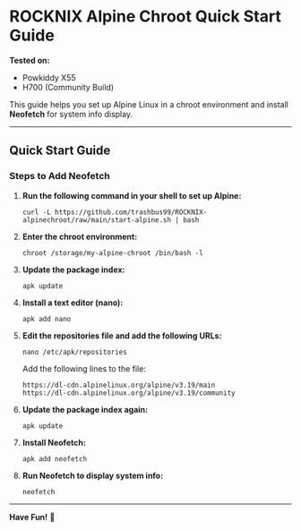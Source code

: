 # ROCKNIX Alpine Chroot Quick Start Guide  

**Tested on:**  
- Powkiddy X55  
- H700 (Community Build)  

This guide helps you set up Alpine Linux in a chroot environment and install **Neofetch** for system info display.

---

## Quick Start Guide  

### Steps to Add Neofetch  

1. **Run the following command in your shell to set up Alpine:**  
    ```
    curl -L https://github.com/trashbus99/ROCKNIX-alpinechroot/raw/main/start-alpine.sh | bash
    ```

2. **Enter the chroot environment:**  
    ```
    chroot /storage/my-alpine-chroot /bin/bash -l
    ```

3. **Update the package index:**  
    ```
    apk update
    ```

4. **Install a text editor (nano):**  
    ```
    apk add nano
    ```

5. **Edit the repositories file and add the following URLs:**  
    ```
    nano /etc/apk/repositories
    ```
    Add the following lines to the file:  
    ```
    https://dl-cdn.alpinelinux.org/alpine/v3.19/main
    https://dl-cdn.alpinelinux.org/alpine/v3.19/community
    ```

6. **Update the package index again:**  
    ```
    apk update
    ```

7. **Install Neofetch:**  
    ```
    apk add neofetch
    ```

8. **Run Neofetch to display system info:**  
    ```
    neofetch
    ```

---

**Have Fun!** 🎉

